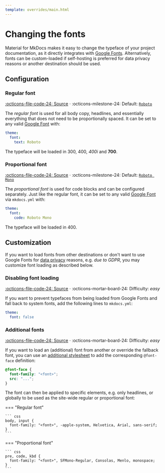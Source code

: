 ```yaml
---
template: overrides/main.html
---
```


# Changing the fonts

Material for MkDocs makes it easy to change the typeface of your project
documentation, as it directly integrates with [Google Fonts][1]. Alternatively,
fonts can be custom-loaded if self-hosting is preferred for data privacy reasons
or another destination should be used.

  [1]: https://fonts.google.com

## Configuration

### Regular font

[:octicons-file-code-24: Source][2] ·
:octicons-milestone-24: Default: [`Roboto`][3]

The _regular font_ is used for all body copy, headlines, and essentially
everything that does not need to be proportionally spaced. It can be set to any
valid [Google Font][1] with:

``` yaml
theme:
  font:
    text: Roboto
```

The typeface will be loaded in 300, 400, _400i_ and __700__.

  [2]: https://github.com/squidfunk/mkdocs-material/blob/master/src/base.html
  [3]: https://fonts.google.com/specimen/Roboto

### Proportional font

[:octicons-file-code-24: Source][2] ·
:octicons-milestone-24: Default: [`Roboto Mono`][4]

The _proportional font_ is used for code blocks and can be configured separately.
Just like the regular font, it can be set to any valid [Google Font][1] via
`mkdocs.yml` with:

``` yaml
theme:
  font:
    code: Roboto Mono
```

The typeface will be loaded in 400.

  [4]: https://fonts.google.com/specimen/Roboto+Mono

## Customization

If you want to load fonts from other destinations or don't want to use Google
Fonts for [data privacy][5] reasons, e.g. _due to GDPR_, you may customize
font loading as described below.

### Disabling font loading

[:octicons-file-code-24: Source][2] ·
:octicons-mortar-board-24: Difficulty: _easy_

If you want to prevent typefaces from being loaded from Google Fonts and fall
back to system fonts, add the following lines to `mkdocs.yml`:

``` yaml
theme:
  font: false
```

### Additional fonts

[:octicons-file-code-24: Source][2] ·
:octicons-mortar-board-24: Difficulty: _easy_

If you want to load an (additional) font from another  or override
the fallback font, you can use an [additional stylesheet][8] to add the
corresponding `@font-face` definition:

``` css
@font-face {
  font-family: "<font>";
  src: "...";
}
```

The font can then be applied to specific elements, e.g. only headlines, or 
globally to be used as the site-wide regular or proportional font:

=== "Regular font"

    ``` css
    body, input {
      font-family: "<font>", -apple-system, Helvetica, Arial, sans-serif;
    }
    ```

=== "Proportional font"

    ``` css
    pre, code, kbd {
      font-family: "<font>", SFMono-Regular, Consolas, Menlo, monospace;
    }
    ```

  [5]: ../data-privacy.md
  [6]: ../customization.md#extending-the-theme
  [7]: ../customization.md#overriding-blocks
  [8]: ../customization.md#additional-stylesheets
